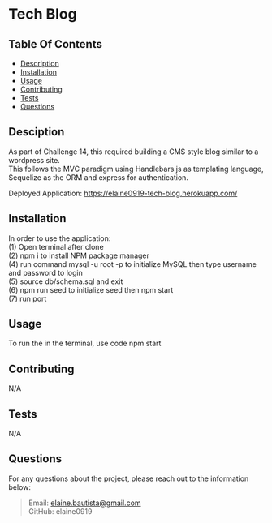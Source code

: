 # Tech Blog

## Table Of Contents

  * [Description](#description)
  * [Installation](#installation)
  * [Usage](#usage)
  * [Contributing](#credits)
  * [Tests](#test)
  * [Questions](#questions)
   
  ## Desciption

  As part of Challenge 14, this required building a CMS style blog similar to a wordpress site. <br>
  This follows the MVC paradigm using Handlebars.js as templating language, <br> Sequelize as the ORM and express for authentication.

  Deployed Application: https://elaine0919-tech-blog.herokuapp.com/

  ## Installation

  In order to use the application: <br>
  (1) Open terminal after clone <br>
  (2) npm i to install NPM package manager <br>
  (4) run command mysql -u root -p to initialize MySQL then type username and password to login <br>
  (5) source db/schema.sql and exit <br>
  (6) npm run seed to initialize seed then npm start<br>
  (7) run port <br>

  ## Usage

  To run the in the terminal, use code npm start

  ## Contributing

 N/A

  ## Tests

  N/A

  ## Questions

  For any questions about the project, please reach out to the information below:
  > Email: elaine.bautista@gmail.com <br>
  > GitHub: elaine0919